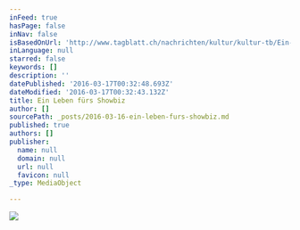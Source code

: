```yaml
---
inFeed: true
hasPage: false
inNav: false
isBasedOnUrl: 'http://www.tagblatt.ch/nachrichten/kultur/kultur-tb/Ein-Leben-fuers-Showbiz;art41,2871660'
inLanguage: null
starred: false
keywords: []
description: ''
datePublished: '2016-03-17T00:32:48.693Z'
dateModified: '2016-03-17T00:32:43.132Z'
title: Ein Leben fürs Showbiz
author: []
sourcePath: _posts/2016-03-16-ein-leben-furs-showbiz.md
published: true
authors: []
publisher:
  name: null
  domain: null
  url: null
  favicon: null
_type: MediaObject

---
```

![](https://s3-us-west-2.amazonaws.com/the-grid-img/p/5f938dd1e94d0323e066f7402cc4f3ca56244e0a.jpg)